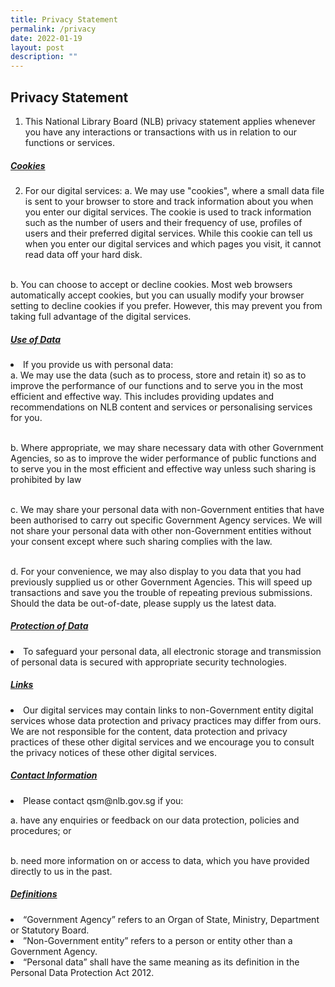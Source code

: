 ```yaml
---
title: Privacy Statement
permalink: /privacy
date: 2022-01-19
layout: post
description: ""
---
```

## Privacy Statement
<ol>
<li>This National Library Board (NLB) privacy statement applies whenever you have any interactions or transactions with us in relation to our functions or services. </li> 
</ol>	
	
<h5><u><b>Cookies</b></u></h5>

2.  For our digital services:
a. We may use "cookies", where a small data file is sent to your browser to store and track information about you when you enter our digital services. The cookie is used to track information such as the number of users and their frequency of use, profiles of users and their preferred digital services. While this cookie can tell us when you enter our digital services and which pages you visit, it cannot read data off your hard disk.  <br><br>

b. You can choose to accept or decline cookies. Most web browsers automatically accept cookies, but you can usually modify your browser setting to decline cookies if you prefer. However, this may prevent you from taking full advantage of the digital services. 


<h5><u><b>Use of Data</b></u></h5>

<li>If you provide us with personal data:</li>
a. We may use the data (such as to process, store and retain it) so as to improve the performance of our functions and to serve you in the most efficient and effective way. This includes providing updates and recommendations on NLB content and services or personalising services for you.  <br><br>

b. Where appropriate, we may share necessary data with other Government Agencies, so as to improve the wider performance of public functions and to serve you in the most efficient and effective way unless such sharing is prohibited by law<br><br>

c. We may share your personal data with non-Government entities that have been authorised to carry out specific Government Agency services. We will not share your personal data with other non-Government entities without your consent except where such sharing complies with the law. <br><br>

d. For your convenience, we may also display to you data that you had previously supplied us or other Government Agencies. This will speed up transactions and save you the trouble of repeating previous submissions. Should the data be out-of-date, please supply us the latest data.


<h5><u><b>Protection of Data</b></u></h5>

<li>To safeguard your personal data, all electronic storage and transmission of personal data is secured with appropriate security technologies.  </li>


<h5><u><b>Links</b></u></h5>

<li> Our digital services may contain links to non-Government entity digital services whose data protection and privacy practices may differ from ours.  We are not responsible for the content, data protection and privacy practices of these other digital services and we encourage you to consult the privacy notices of these other digital services.  </li>


<h5><u><b>Contact Information</b></u></h5>

<li>Please contact  qsm@nlb.gov.sg if you:</li>

a. have any enquiries or feedback on our data protection, policies and procedures; or<br><br>

b. need more information on or access to data, which you have provided directly to us in the past.


<h5><u><b>Definitions</b></u></h5>

<li>“Government Agency” refers to an Organ of State, Ministry, Department or Statutory Board.</li>

<li>”Non-Government entity” refers to a person or entity other than a Government Agency.</li>

<li>“Personal data” shall have the same meaning as its definition in the Personal Data Protection Act 2012.</li>

</ol>